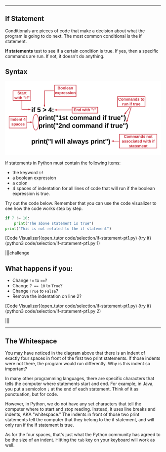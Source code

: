 ----------

## If Statement 

Conditionals are pieces of code that make a decision about what the program is going to do next. The most common conditional is the if statement.

**If statements** test to see if a certain condition is true. If yes, then a specific commands are run. If not, it doesn't do anything.

## Syntax

![If Statement Syntax](.guides/images/if-statement-syntax.png)


If statements in Python must contain the following items:
* the keyword `if`
* a boolean expression
* a colon
* 4 spaces of indentation for all lines of code that will run if the boolean expression is true.

Try out the code below. Remember that you can use the code visualizer to see how the code works step by step.

```python
if 7 != 10:
    print("The above statement is true")
print("This is not related to the if statement")
```

[Code Visualizer](open_tutor code/selection/if-statement-pt1.py)
{try it}(python3 code/selection/if-statement-pt1.py 1)

|||challenge
## What happens if you:
* Change `!=` to `==`?
* Change `7 == 10` to `True`?
* Change `True` to `False`?
* Remove the indentation on line 2?

[Code Visualizer](open_tutor code/selection/if-statement-pt1.py)
{try it}(python3 code/selection/if-statement-pt1.py 2)

|||

----
## The Whitespace
You may have noticed in the diagram above that there is an indent of exactly four spaces in front of the first two print statements. If those indents were not there, the program would run differently. Why is this indent so important?

In many other programming languages, there are specific characters that tells the computer where statements start and end. For example, in Java, you put a semicolon `;` at the end of each statement. Think of it as punctuation, but for code.

However, in Python, we do not have any set characters that tell the computer where to start and stop reading. Instead, it uses line breaks and indents, AKA "whitespace." The indents in front of those two print statements tell the computer that they belong to the if statement, and will only run if the if statement is true.

As for the four spaces, that's just what the Python community has agreed to be the size of an indent. Hitting the `tab` key on your keyboard will work as well.
